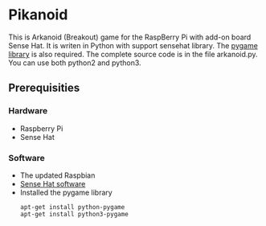 # Pikanoid

This is Arkanoid (Breakout) game for the RaspBerry Pi with add-on board Sense Hat.
It is writen in Python with support sensehat library. The [pygame library](http://www.pygame.org/wiki/GettingStarted) is also required.
The complete source code is in the file arkanoid.py. You can use both python2 and python3.

## Prerequisities

### Hardware

- Raspberry Pi
- Sense Hat

### Software

- The updated Raspbian
- [Sense Hat software](https://www.raspberrypi.org/learning/getting-started-with-the-sense-hat/requirements/software/)
- Installed the pygame library 
  ```
  apt-get install python-pygame
  apt-get install python3-pygame
  ```

